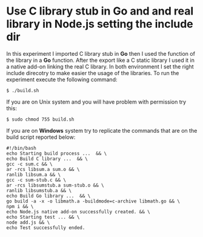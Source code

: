 # Use C library stub in Go and and real library in Node.js setting the include dir

In this experiment I imported C library stub in **Go** then I used the function of the library in a **Go** function. After the export like a C static library I used it in a native add-on linking the real C library. In both environment I set the right include direcotry to make easier the usage of the libraries.
To run the experiment execute the following command:

`$ ./build.sh`

If you are on Unix system and you will have problem with permission try this:

`$ sudo chmod 755 build.sh`

If you are on **Windows** system try to replicate the commands that are on the build script reported below:

```
#!/bin/bash          
echo Starting build process ...  && \
echo Build C library ...  && \
gcc -c sum.c && \
ar -rcs libsum.a sum.o && \
ranlib libsum.a && \
gcc -c sum-stub.c && \
ar -rcs libsumstub.a sum-stub.o && \
ranlib libsumstub.a && \
echo Build Go library ...  && \
go build -a -x -o libmath.a -buildmode=c-archive libmath.go && \
npm i && \
echo Node.js native add-on successfully created. && \
echo Starting test ... && \
node add.js && \
echo Test successfully ended.
